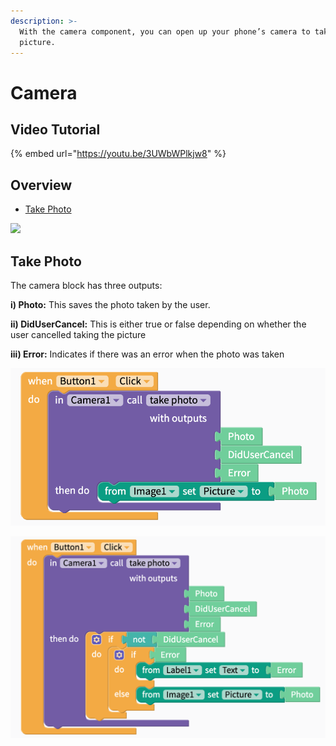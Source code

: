 ```yaml
---
description: >-
  With the camera component, you can open up your phone’s camera to take a
  picture.
---
```


# Camera

## Video Tutorial

{% embed url="https://youtu.be/3UWbWPlkjw8" %}



## Overview

* [Take Photo](camera.md#take-photo)

![](.gitbook/assets/camera-fig-1%20%281%29.png)

## Take Photo

The camera block has three outputs:

 **i\) Photo:** This saves the photo taken by the user.

**ii\) DidUserCancel:** This is either true or false depending on whether the user cancelled taking the picture

**iii\) Error:** Indicates if there was an error when the photo was taken

![These blocks say that when Button1 is clicked, open the camera. Then set the photo taken to be displayed in an Image component. ](.gitbook/assets/camera.png)

![These blocks say that when Button1 is clicked, open the camera. If the user does not cancel the action, one of two things will happen: if there is an error, display the error message on a Label. If there is not an error, set the photo taken to be displayed in an Image component. ](.gitbook/assets/cameraqualified.png)

